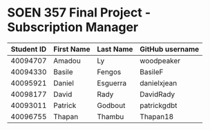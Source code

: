# SOEN 357 Final Project - Subscription Manager


| Student ID | First Name | Last Name | GitHub username            |
| ---        | ---        | ---       | ---                        |
| 40094707   | Amadou 	  | Ly	  |woodpeaker  |
| 40094330   | Basile 	  | Fengos  |BasileF  |
| 40095921   | Daniel    | Esguerra    |danielxjean    |
| 40098177   | David     | Rady    | DavidRady |
| 40093011   | Patrick     | Godbout    |patrickgdbt    |
| 40096755   | Thapan     | Thambu    |Thapan18    |

